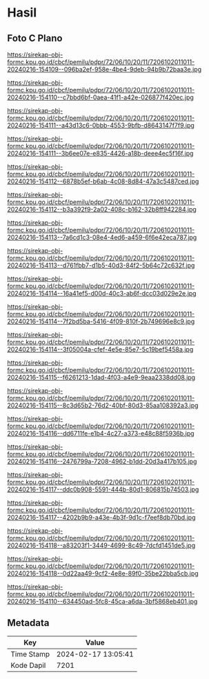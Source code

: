 # Hasil

## Foto C Plano

https://sirekap-obj-formc.kpu.go.id/cbcf/pemilu/pdpr/72/06/10/20/11/7206102011011-20240216-154109--096ba2ef-958e-4be4-9deb-94b9b72baa3e.jpg

https://sirekap-obj-formc.kpu.go.id/cbcf/pemilu/pdpr/72/06/10/20/11/7206102011011-20240216-154110--c7bbd6bf-0aea-41f1-a42e-026877f420ec.jpg

https://sirekap-obj-formc.kpu.go.id/cbcf/pemilu/pdpr/72/06/10/20/11/7206102011011-20240216-154111--a43d13c6-0bbb-4553-9bfb-d8643147f7f9.jpg

https://sirekap-obj-formc.kpu.go.id/cbcf/pemilu/pdpr/72/06/10/20/11/7206102011011-20240216-154111--3b6ee07e-e835-4426-a18b-deee4ec5f16f.jpg

https://sirekap-obj-formc.kpu.go.id/cbcf/pemilu/pdpr/72/06/10/20/11/7206102011011-20240216-154112--6878b5ef-b6ab-4c08-8d84-47a3c5487ced.jpg

https://sirekap-obj-formc.kpu.go.id/cbcf/pemilu/pdpr/72/06/10/20/11/7206102011011-20240216-154112--b3a392f9-2a02-408c-b162-32b8ff942284.jpg

https://sirekap-obj-formc.kpu.go.id/cbcf/pemilu/pdpr/72/06/10/20/11/7206102011011-20240216-154113--7a6cd1c3-08e4-4ed6-a459-6f6e42eca787.jpg

https://sirekap-obj-formc.kpu.go.id/cbcf/pemilu/pdpr/72/06/10/20/11/7206102011011-20240216-154113--d761fbb7-d1b5-40d3-84f2-5b64c72c632f.jpg

https://sirekap-obj-formc.kpu.go.id/cbcf/pemilu/pdpr/72/06/10/20/11/7206102011011-20240216-154114--16a41ef5-d00d-40c3-ab6f-dcc03d029e2e.jpg

https://sirekap-obj-formc.kpu.go.id/cbcf/pemilu/pdpr/72/06/10/20/11/7206102011011-20240216-154114--7f2bd5ba-5416-4f09-810f-2b749696e8c9.jpg

https://sirekap-obj-formc.kpu.go.id/cbcf/pemilu/pdpr/72/06/10/20/11/7206102011011-20240216-154114--3f05004a-cfef-4e5e-85e7-5c19bef5458a.jpg

https://sirekap-obj-formc.kpu.go.id/cbcf/pemilu/pdpr/72/06/10/20/11/7206102011011-20240216-154115--f6261213-1dad-4f03-a4e9-9eaa2338dd08.jpg

https://sirekap-obj-formc.kpu.go.id/cbcf/pemilu/pdpr/72/06/10/20/11/7206102011011-20240216-154115--8c3d65b2-76d2-40bf-80d3-85aa108392a3.jpg

https://sirekap-obj-formc.kpu.go.id/cbcf/pemilu/pdpr/72/06/10/20/11/7206102011011-20240216-154116--dd6711fe-e1b4-4c27-a373-e48c88f5936b.jpg

https://sirekap-obj-formc.kpu.go.id/cbcf/pemilu/pdpr/72/06/10/20/11/7206102011011-20240216-154116--2476799a-7208-4962-b1dd-20d3a417b105.jpg

https://sirekap-obj-formc.kpu.go.id/cbcf/pemilu/pdpr/72/06/10/20/11/7206102011011-20240216-154117--ddc0b908-5591-444b-80d1-806815b74503.jpg

https://sirekap-obj-formc.kpu.go.id/cbcf/pemilu/pdpr/72/06/10/20/11/7206102011011-20240216-154117--4202b9b9-a43e-4b3f-9d1c-f7eef8db70bd.jpg

https://sirekap-obj-formc.kpu.go.id/cbcf/pemilu/pdpr/72/06/10/20/11/7206102011011-20240216-154118--a83203f1-3449-4699-8c49-7dcfd1451de5.jpg

https://sirekap-obj-formc.kpu.go.id/cbcf/pemilu/pdpr/72/06/10/20/11/7206102011011-20240216-154118--0d22aa49-9cf2-4e8e-89f0-35be22bba5cb.jpg

https://sirekap-obj-formc.kpu.go.id/cbcf/pemilu/pdpr/72/06/10/20/11/7206102011011-20240216-154110--634450ad-5fc8-45ca-a6da-3bf5868eb401.jpg


## Metadata

| Key        | Value               |
| ---------- | ------------------- |
| Time Stamp | 2024-02-17 13:05:41 |
| Kode Dapil | 7201                |



